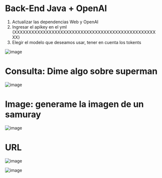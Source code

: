 # Back-End Java + OpenAI
1. Actualizar las dependencias Web y OpenAI
2. Ingresar el apikey en el yml {XXXXXXXXXXXXXXXXXXXXXXXXXXXXXXXXXXXXXXXXXXXXXXXXXXX}
3. Elegir el modelo que deseamos usar, tener en cuenta los tokents
   
![image](https://github.com/floreschris/Java-Open-AI-Intengration/assets/97532730/5e201ff4-5f7b-4e78-8d18-9f75a45333ee)

# Consulta: Dime algo sobre superman
![image](https://github.com/floreschris/Java-Open-AI-Intengration/assets/97532730/943d2589-22d7-4d5a-b7fd-a7fe6fe0280e)

# Image: generame la imagen de un samuray
![image](https://github.com/floreschris/Java-Open-AI-Intengration/assets/97532730/baa36284-9983-4ee7-b971-f454ff18f5a2)

# URL
![image](https://github.com/floreschris/Java-Open-AI-Intengration/assets/97532730/58d62f36-a610-4bf5-88da-f1ebff5d9ea1)

![image](https://github.com/floreschris/Java-Open-AI-Intengration/assets/97532730/b3ac9cd1-e031-4899-9533-9e17d35d380f)
